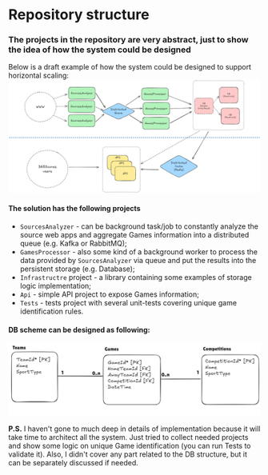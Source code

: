 # Repository structure

### The projects in the repository are very abstract, just to show the idea of how the system could be designed

Below is a draft example of how the system could be designed to support horizontal scaling:
![system-diagram.png](./system-diagram.png)

#### The solution has the following projects
- `SourcesAnalyzer` - can be background task/job to constantly analyze the source web apps and aggregate Games information into a distributed queue (e.g. Kafka or RabbitMQ);
- `GamesProcessor` - also some kind of a background worker to process the data provided by `SourcesAnalyzer` via queue and put the results into the persistent storage (e.g. Database);
- `Infrastructre` project - a library containing some examples of storage logic implementation;
- `Api` - simple API project to expose Games information;
- `Tests` - tests project with several unit-tests covering unique game identification rules.

#### DB scheme can be designed as following:
![db-scheme.png](./db-scheme.png)

**P.S.** I haven't gone to much deep in details of implementation because it will take time to architect all the system. Just tried to collect needed projects and show some logic on unique Game identification (you can run Tests to validate it).
Also, I didn't cover any part related to the DB structure, but it can be separately discussed if needed.